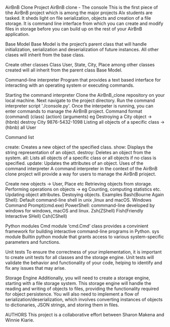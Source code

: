 AirBnB Clone Project
AirBnB clone - The console
This is the first piece of tihe AirBnB project which is among the major projects Alx students are tasked. It sheds light on file serialization, objects and creation of a file storage. It is command line interface from which you can create and modify files in storage before you can build up on the rest of your AirBnB application.

Base Model
Base Model is the project’s parent class that will handle initialization, serialization and deserialization of future instances. All other clases will inherit from the base class.

Create other classes
Class User, State, City, Place among other classes created will all inherit from the parent class Base Model.

Command-line interpreter
Program that provides a text based interface for interacting with an operating system or executing commands.

Starting the command interpreter
Clone the AirBnB_clone repository on your local machine.
Next navigate to the project directory.
Run the command interpreter script './console.py'. Once the interpeter is running, you can enter commands to manage the AirBnB project. Command format (command) (class) (action) (arguments)
eg Destroying a City object -> (hbnb) destroy City 9876-5432-1098 Listing all objects of a specific class -> (hbnb) all User

Command list

create: Creates a new object of the specified class.
show: Displays the string representation of an object.
destroy: Deletes an object from the system.
all: Lists all objects of a specific class or all objects if no class is specified.
update: Updates the attributes of an object.
Uses of the command interpreter
A command interpreter in the context of the AirBnB clone project will provide a way for users to manage the AirBnB prioject.

Create new objects -> User, Place etc
Retrieving objects from storage.
Performing operations on objects -> eg Counting, computing statistics etc.
Updating object attributes.
Destoying objects.
Examples
Bash(Bourne Again Shell): Default command-line shell in unix ,linux and macOS. Windows Command Prompt(cmd.exe) PowerShell: commmand-line developed by windows for windows, macOS and linux. Zsh(ZShell) Fish(Friendly Interactive SHell) Csh(CShell)

Python modules
Cmd module ‘cmd.Cmd’ class provides a convinient framework for building interactive command-line programs in Python. sys module Builtin python module that grants access to various system-specific parameters and functions.

Unit tests
To ensure the correctness of your implementation, it is important to create unit tests for all classes and the storage engine. Unit tests will validate the behavior and functionality of your code, helping to identify and fix any issues that may arise.

Storage Engine
Additionally, you will need to create a storage engine, starting with a file storage system. This storage engine will handle the reading and writing of objects to files, providing the functionality required for object persistence. You will also need to implement a flow of serialization/deserialization, which involves converting instances of objects to dictionaries, JSON strings, and storing them in files.

AUTHORS
This project is a collaborative
effort between Sharon Makena and Winnie Kiarie.
